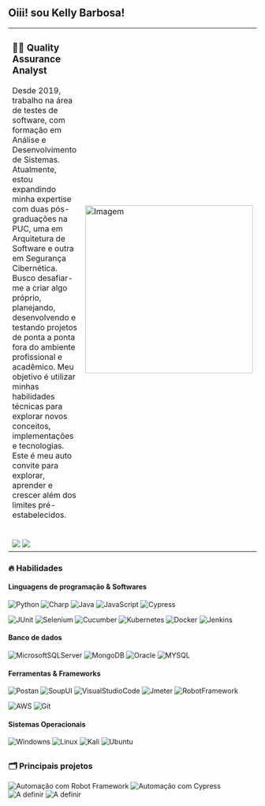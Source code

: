 ## Oiii! sou Kelly Barbosa!
<table>
  <tr>
   <td><h3> 👩‍💻 Quality Assurance Analyst </h3>
    Desde 2019, trabalho na área de testes de software, com formação em Análise e Desenvolvimento de Sistemas. Atualmente, estou expandindo minha expertise com duas pós-graduações na PUC, uma em Arquitetura de Software e outra em Segurança Cibernética. Busco desafiar-me a criar algo próprio, planejando, desenvolvendo e testando projetos de ponta a ponta fora do ambiente profissional e acadêmico. Meu objetivo é utilizar minhas habilidades técnicas para explorar novos conceitos, implementações e tecnologias. Este é meu auto convite para explorar, aprender e crescer além dos limites pré-estabelecidos.
    <br>
    <br>
    <br>
    <a href="(https://www.linkedin.com/in/kelly-sz)" target="_blank"><img src="https://img.shields.io/badge/LinkedIn-0077B5?style=for-the-badge&logo=linkedin&logoColor=white" target="_blank"></a>
    <a href="https://instagram.com/kyba_sz" target="_blank"><img src="https://img.shields.io/badge/-Instagram-%23E4405F?style=for-the-badge&logo=instagram&logoColor=white" target="_blank"></a>
    </td>
    <td><img src="https://i.giphy.com/media/v1.Y2lkPTc5MGI3NjExN2ttZWhmdmxjdWU1YnIzbm9tcW5wNmptbDB1dnlkNXo3a2kxam1iNSZlcD12MV9pbnRlcm5hbF9naWZfYnlfaWQmY3Q9Zw/JTTAjM197sku8MgrRa/giphy.gif" height="340" width="340" alt="Imagem"></td>
  </tr>
</table>

### 🔥 Habilidades

#### Linguagens de programação & Softwares
![Python](https://img.shields.io/badge/Python-blue?style=for-the-badge&logo=python&logoColor=white)
![Charp](https://img.shields.io/badge/C%23-purple?style=for-the-badge&logo=C%23&logoColor=white)
![Java](https://img.shields.io/badge/java-%23ED8B00.svg?style=for-the-badge&logo=openjdk&logoColor=white)
![JavaScript](https://img.shields.io/badge/JavaScript-yellow?style=for-the-badge&logo=JavaScript&logoColor=white)
![Cypress](https://img.shields.io/badge/Cypress-purple?style=for-the-badge&logo=Cypress&logoColor=white)

![JUnit](https://img.shields.io/badge/JUnit-brightgreen?style=for-the-badge&logo=JUnit&logoColor=white)
![Selenium](https://img.shields.io/badge/Selenium-green?style=for-the-badge&logo=Selenium&logoColor=white)
![Cucumber](https://img.shields.io/badge/Cucumber-darkgreen?style=for-the-badge&logo=Cucumber&logoColor=white)
![Kubernetes](https://img.shields.io/badge/Kubernetes-darkblue?style=for-the-badge&logo=Kubernetes&logoColor=white)
![Docker](https://img.shields.io/badge/Docker-blue?style=for-the-badge&logo=Docker&logoColor=white)
![Jenkins](https://img.shields.io/badge/Jenkins-red?style=for-the-badge&logo=Jenkins&logoColor=white)

#### Banco de dados
![MicrosoftSQLServer](https://img.shields.io/badge/Microsoft%20SQL%20Server-yellow?style=for-the-badge&logo=MicrosoftSQLServer&logoColor=white)
![MongoDB](https://img.shields.io/badge/Mongo%20DB-darkgreen?style=for-the-badge&logo=Mongo%20DB&logoColor=white)
![Oracle](https://img.shields.io/badge/Oracle-red?style=for-the-badge&logo=oracle&logoColor=white)
![MYSQL](https://img.shields.io/badge/MySQL-darkblue?style=for-the-badge&logo=MySQL&logoColor=white)

#### Ferramentas & Frameworks

![Postan](https://img.shields.io/badge/Postan-darkorange?style=for-the-badge&logo=Postan&logoColor=white)
![SoupUI](https://img.shields.io/badge/SoupUI-yellow?style=for-the-badge&logo=SoupUI&logoColor=white)
![VisualStudioCode](https://img.shields.io/badge/Visual%20Studio%20Code-blue?style=for-the-badge&logo=VisualStudioCode&logoColor=white)
![Jmeter](https://img.shields.io/badge/Jmeter-darkred?style=for-the-badge&logo=Jmeter&logoColor=white)
![RobotFramework](https://img.shields.io/badge/Robot%20Framework-black?style=for-the-badge&logo=RobotFramework&logoColor=white)

![AWS](https://img.shields.io/badge/AWS-darkorange?style=for-the-badge&logo=AWS&logoColor=white)
![Git](https://img.shields.io/badge/Git-darkorange?style=for-the-badge&logo=Git&logoColor=white)

#### Sistemas Operacionais
![Windowns](https://img.shields.io/badge/windows-blue?style=for-the-badge&logo=windows&logoColor=white)
![Linux](https://img.shields.io/badge/linux-orange?style=for-the-badge&logo=linux&logoColor=white)
![Kali](https://img.shields.io/badge/Kali%20Linux-purple?style=for-the-badge&logo=Kali%20linux&logoColor=white)
![Ubuntu](https://img.shields.io/badge/Ubuntu-orange?style=for-the-badge&logo=Ubuntu&logoColor=white)

##
### 🗂️ Principais projetos
<!-- Site para criar botões https://shields.io/badges -->
![Automação com Robot Framework](https://img.shields.io/badge/Automa%C3%A7%C3%A3o%20com%20Robot%20Framework-black?style=for-the-badge&logoColor=30A3DC&link=https%3A%2F%2Fgithub.com%2FKelly-bads%2Fauto_robot_framework)
![Automação com Cypress](https://img.shields.io/badge/Automa%C3%A7%C3%A3o%20com%20Cypress-gray?style=for-the-badge&logoColor=30A3DC&link=https%3A%2F%2Fgithub.com%2FKelly-bads%2Fauto_cypress)
![A definir](https://img.shields.io/badge/A%20definir-black?style=for-the-badge)
![A definir](https://img.shields.io/badge/A%20definir-gray?style=for-the-badge)

###  

  
